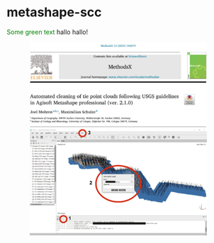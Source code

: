 # metashape-scc

<span style="color: green"> Some green text </span>
hallo hallo!

<div align="center">
    <img src="/images/Title.JPG" width="400px"</img> 
</div>



<div align="center">
    <img src="/images/Upload_ScriptAI.jpg" width="400px"</img> 
</div>
